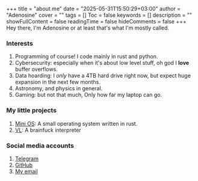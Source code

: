 +++
title = "about me"
date = "2025-05-31T15:50:29+03:00"
author = "Adenosine"
cover = ""
tags = []
Toc = false
keywords = []
description = ""
showFullContent = false
readingTime = false
hideComments = false
+++
Hey there, I'm Adenosine or at least that's what I'm mostly called.

### Interests

1. Programming of course! I code mainly in rust and python.
2. Cybersecurity: especially when it's about low level stuff,
   oh god I **love** buffer overflows.
3. Data hoarding: I *only* have a 4TB hard drive right now,
   but expect huge expansion in the next few months.
4. Astronomy, and physics in general.
5. Gaming: but not that much, Only how far my laptop can go.

### My little projects

1. [Mini OS](https://github.com/doomed-neko/mini-rust-os):
A small operating system written in rust.
2. [VL](https://github.com/doomed-neko/vl): A brainfuck interpreter

### Social media accounts

1. [Telegram](https://t.me/tri_phosphate)
2. [GitHub](https://github.com/doomed-neko)
3. [My email](mailto:adenosine_di_phosphate@proton.me)
